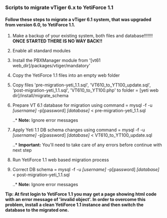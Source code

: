 
### Scripts to migrate vTiger 6.x to YetiForce 1.1


#### Follow these steps to migrate a vTiger 6.1 system, that was upgraded from version 6.0, to YetiForce 1.1.


1. Make a backup of your existing system, both files and database!!!!!!!  **ONCE STARTED THERE IS NO WAY BACK!!**

2. Enable all standard modules

3. Install the PBXManager module from '[vt61 web_dir]/packages/vtiger/mandatory'

4. Copy the YetiForce 1.1 files into an empty web folder

5. Copy files 'pre-migration-yeti_1.1.sql', 'VT610_to_YT100_update.sql', 'post-migration-yeti_1.1.sql', 'VT610_to_YT100.php' to folder = [yeti web dir]/install/migrate_schema

4. Prepare VT 6.1 database for migration using command = mysql -f -u _[username]_ -p[password] _[database]_ < pre-migration-yeti_1.1.sql 

   ..* __Note:__ Ignore error messages

5. Apply Yeti 1.1 DB schema changes using command = mysql -f -u _[username]_ -p[password] _[database]_ < VT610_to_YT100_update.sql

   ..* __Important:__ You'll need to take care of any errors before continue with next step

6. Run YetiForce 1.1 web based migration process

5. Correct DB schema  = mysql -f -u _[username]_ -p[password] _[database]_ < post-migration-yeti_1.1.sql

   ..* __Note:__ Ignore error messages

   
   

**Tip: At first login to YetiForce 1.1 you may get a page showing html code with an error message of 'invalid object'. In order to overcome this problem, install a clean YetiForce 1.1 instance and then switch the database to the migrated one.**